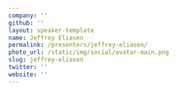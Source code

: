 ```yaml
---
company: ''
github: ''
layout: speaker-template
name: Jeffrey Eliasen
permalink: /presenters/jeffrey-eliasen/
photo_url: /static/img/social/avatar-main.png
slug: jeffrey-eliasen
twitter: ''
website: ''
---
```

